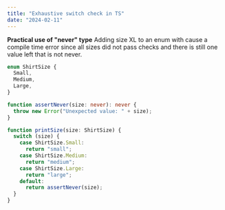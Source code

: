 ```yaml
---
title: "Exhaustive switch check in TS"
date: "2024-02-11"
---
```


**Practical use of "never" type**
Adding size XL to an enum with cause a compile time error since all sizes did not pass checks and there is still one value left that is not never.

```typescript
enum ShirtSize {
  Small,
  Medium,
  Large,
}

function assertNever(size: never): never {
  throw new Error("Unexpected value: " + size);
}

function printSize(size: ShirtSize) {
  switch (size) {
    case ShirtSize.Small:
      return "small";
    case ShirtSize.Medium:
      return "medium";
    case ShirtSize.Large:
      return "large";
    default:
      return assertNever(size);
  }
}
```
